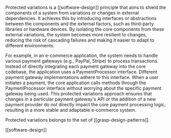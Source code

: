 Protected variations is a [[software-design]] principle that aims to shield the components of a system from variations or changes in external dependencies. It achieves this by introducing interfaces or abstractions between the components and the external factors, such as third-party libraries or hardware devices. By isolating the core components from these external variations, the system becomes more resilient to changes, reducing the risk of cascading failures and making it easier to adapt to different environments.

For example, in an e-commerce application, the system needs to handle various payment gateways (e.g., PayPal, Stripe) to process transactions. Instead of directly integrating each payment gateway into the core codebase, the application uses a PaymentProcessor interface. Different payment gateway implementations adhere to this interface. When a user initiates a payment, the core application calls methods through the PaymentProcessor interface without worrying about the specific payment gateway being used. This protected variations approach ensures that changes in a particular payment gateway's API or the addition of a new payment provider do not directly impact the core payment processing logic, resulting in a more stable and adaptable e-commerce system.

Protected variations belongs to the set of [[grasp-design-patterns]].

[[software-design]]